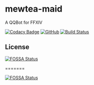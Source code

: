 # mewtea-maid

A QQBot for FFXIV

[![Codacy Badge](https://api.codacy.com/project/badge/Grade/690232510b0c48649e651f36f276928c)](https://www.codacy.com/manual/Ediblewildfungi/MewteaMaid?utm_source=github.com&amp;utm_medium=referral&amp;utm_content=Ediblewildfungi/MewteaMaid&amp;utm_campaign=Badge_Grade)
[![GitHub](https://img.shields.io/github/license/Ediblewildfungi/MewteaMaid?color=1ccc1a)](https://opensource.org/licenses/MIT)
[![Build Status](https://travis-ci.org/Ediblewildfungi/MewteaMaid.svg?branch=main)](https://travis-ci.org/Ediblewildfungi/MewteaMaid)

## License

[![FOSSA Status](https://app.fossa.io/api/projects/git%2Bgithub.com%2FEdiblewildfungi%2FMewteaMaid.svg?type=large)](https://app.fossa.io/projects/git%2Bgithub.com%2FEdiblewildfungi%2FMewteaMaid?ref=badge_large)

=======

[![FOSSA Status](https://app.fossa.com/api/projects/git%2Bgithub.com%2FEdiblewildfungi%2FMewteaMaid.svg?type=shield)](https://app.fossa.com/projects/git%2Bgithub.com%2FEdiblewildfungi%2FMewteaMaid?ref=badge_shield)
